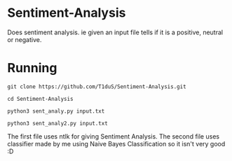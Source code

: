 # Sentiment-Analysis
Does sentiment analysis. ie given an input file tells if it is a positive, neutral or negative.

# Running
`
git clone https://github.com/T1duS/Sentiment-Analysis.git  
`

`
cd Sentiment-Analysis  
`

`
python3 sent_analy.py input.txt
`

`
python3 sent_analy2.py input.txt
`

The first file uses ntlk for giving Sentiment Analysis. The second file uses classifier made by me using Naive Bayes Classification so it isn't very good :D

